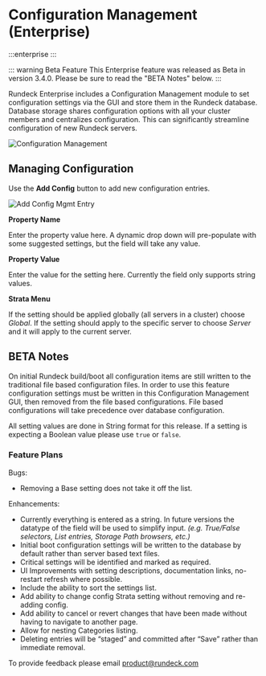 # Configuration Management (Enterprise)

:::enterprise
:::

::: warning Beta Feature
This Enterprise feature was released as Beta in version 3.4.0.  Please be sure to read the "BETA Notes" below.
:::

Rundeck Enterprise includes a Configuration Management module to set configuration settings via the GUI and store them in the Rundeck database.  Database storage shares configuration options with all your cluster members and centralizes configuration.  This can significantly streamline configuration of new Rundeck servers.

![Configuration Management](~@assets/img/configmgmt-list.png)

## Managing Configuration
Use the **Add Config** button to add new configuration entries.

![Add Config Mgmt Entry](~@assets/img/configmgmt-add-config.png)

**Property Name**

Enter the property value here.  A dynamic drop down will pre-populate with some suggested settings, but the field will take any value.

**Property Value**

Enter the value for the setting here.  Currently the field only supports string values.

**Strata Menu**

If the setting should be applied globally (all servers in a cluster) choose _Global_.  If the setting should apply to the specific server to choose _Server_ and it will apply to the current server.


## BETA Notes

On initial Rundeck build/boot all configuration items are still written to the traditional file based configuration files. In order to use this feature configuration settings must be written in this Configuration Management GUI, then removed from the file based configurations.  File based configurations will take precedence over database configuration.

All setting values are done in String format for this release.  If a setting is expecting a Boolean value please use `true` or `false`.

### Feature Plans

Bugs:
- Removing a Base setting does not take it off the list.

Enhancements:
- Currently everything is entered as a string. In future versions the datatype of the field will be used to simplify input.  _(e.g. True/False selectors, List entries, Storage Path browsers, etc.)_
- Initial boot configuration settings will be written to the database by default rather than server based text files.
- Critical settings will be identified and marked as required.
- UI Improvements with setting descriptions, documentation links, no-restart refresh where possible.
- Include the ability to sort the settings list.
- Add ability to change config Strata setting without removing and re-adding config.
- Add ability to cancel or revert changes that have been made without having to navigate to another page.
- Allow for nesting Categories listing.
- Deleting entries will be “staged” and committed after “Save” rather than immediate removal.

To provide feedback please email [product@rundeck.com](mailto:product@rundeck.com)
